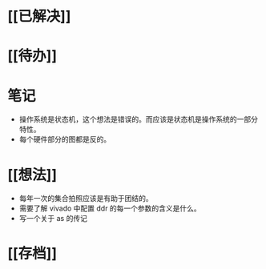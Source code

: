 # [[已解决]]

# [[待办]]


# 笔记
- 操作系统是状态机，这个想法是错误的。而应该是状态机是操作系统的一部分特性。
-  每个硬件部分的图都是反的。

# [[想法]]
- 每年一次的集合拍照应该是有助于团结的。
- 需要了解 vivado 中配置 ddr 的每一个参数的含义是什么。
- 写一个关于 as 的传记
# [[存档]]